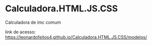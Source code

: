 # Calculadora.HTML.JS.CSS
Calculadora de imc comum

link de acesso:
https://leonardofeitos4.github.io/Calculadora.HTML.JS.CSS/modelos/
